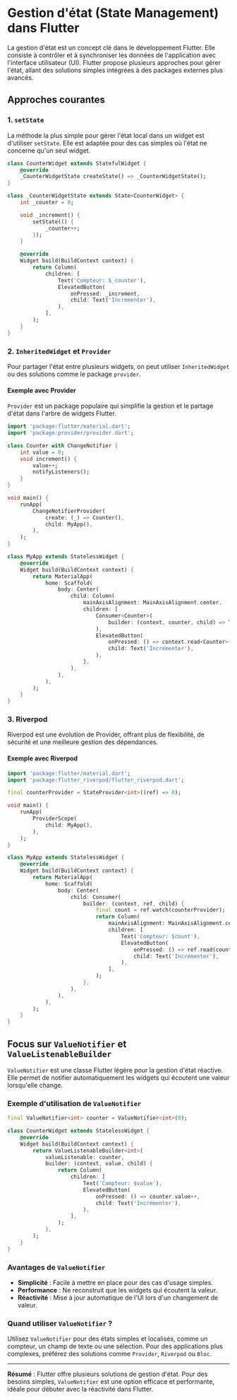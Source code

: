# Gestion d'état (State Management) dans Flutter

La gestion d'état est un concept clé dans le développement Flutter. Elle consiste à contrôler et à synchroniser les données de l'application avec l'interface utilisateur (UI). Flutter propose plusieurs approches pour gérer l'état, allant des solutions simples intégrées à des packages externes plus avancés.

## Approches courantes

### 1. `setState`

La méthode la plus simple pour gérer l'état local dans un widget est d'utiliser `setState`. Elle est adaptée pour des cas simples où l'état ne concerne qu'un seul widget.

```dart
class CounterWidget extends StatefulWidget {
    @override
    _CounterWidgetState createState() => _CounterWidgetState();
}

class _CounterWidgetState extends State<CounterWidget> {
    int _counter = 0;

    void _increment() {
        setState(() {
            _counter++;
        });
    }

    @override
    Widget build(BuildContext context) {
        return Column(
            children: [
                Text('Compteur: $_counter'),
                ElevatedButton(
                    onPressed: _increment,
                    child: Text('Incrémenter'),
                ),
            ],
        );
    }
}
```

### 2. `InheritedWidget` et `Provider`

Pour partager l'état entre plusieurs widgets, on peut utiliser `InheritedWidget` ou des solutions comme le package `provider`.

#### Exemple avec Provider

`Provider` est un package populaire qui simplifie la gestion et le partage d'état dans l'arbre de widgets Flutter.

```dart
import 'package:flutter/material.dart';
import 'package:provider/provider.dart';

class Counter with ChangeNotifier {
    int value = 0;
    void increment() {
        value++;
        notifyListeners();
    }
}

void main() {
    runApp(
        ChangeNotifierProvider(
            create: (_) => Counter(),
            child: MyApp(),
        ),
    );
}

class MyApp extends StatelessWidget {
    @override
    Widget build(BuildContext context) {
        return MaterialApp(
            home: Scaffold(
                body: Center(
                    child: Column(
                        mainAxisAlignment: MainAxisAlignment.center,
                        children: [
                            Consumer<Counter>(
                                builder: (context, counter, child) => Text('Compteur: ${counter.value}'),
                            ),
                            ElevatedButton(
                                onPressed: () => context.read<Counter>().increment(),
                                child: Text('Incrémenter'),
                            ),
                        ],
                    ),
                ),
            ),
        );
    }
}
```

### 3. Riverpod

Riverpod est une évolution de Provider, offrant plus de flexibilité, de sécurité et une meilleure gestion des dépendances.

#### Exemple avec Riverpod

```dart
import 'package:flutter/material.dart';
import 'package:flutter_riverpod/flutter_riverpod.dart';

final counterProvider = StateProvider<int>((ref) => 0);

void main() {
    runApp(
        ProviderScope(
            child: MyApp(),
        ),
    );
}

class MyApp extends StatelessWidget {
    @override
    Widget build(BuildContext context) {
        return MaterialApp(
            home: Scaffold(
                body: Center(
                    child: Consumer(
                        builder: (context, ref, child) {
                            final count = ref.watch(counterProvider);
                            return Column(
                                mainAxisAlignment: MainAxisAlignment.center,
                                children: [
                                    Text('Compteur: $count'),
                                    ElevatedButton(
                                        onPressed: () => ref.read(counterProvider.notifier).state++,
                                        child: Text('Incrémenter'),
                                    ),
                                ],
                            );
                        },
                    ),
                ),
            ),
        );
    }
}
```

## Focus sur `ValueNotifier` et `ValueListenableBuilder`

`ValueNotifier` est une classe Flutter légère pour la gestion d'état réactive. Elle permet de notifier automatiquement les widgets qui écoutent une valeur lorsqu'elle change.

### Exemple d'utilisation de `ValueNotifier`

```dart
final ValueNotifier<int> counter = ValueNotifier<int>(0);

class CounterWidget extends StatelessWidget {
    @override
    Widget build(BuildContext context) {
        return ValueListenableBuilder<int>(
            valueListenable: counter,
            builder: (context, value, child) {
                return Column(
                    children: [
                        Text('Compteur: $value'),
                        ElevatedButton(
                            onPressed: () => counter.value++,
                            child: Text('Incrémenter'),
                        ),
                    ],
                );
            },
        );
    }
}
```

### Avantages de `ValueNotifier`

- **Simplicité** : Facile à mettre en place pour des cas d'usage simples.
- **Performance** : Ne reconstruit que les widgets qui écoutent la valeur.
- **Réactivité** : Mise à jour automatique de l'UI lors d'un changement de valeur.

### Quand utiliser `ValueNotifier` ?

Utilisez `ValueNotifier` pour des états simples et localisés, comme un compteur, un champ de texte ou une sélection. Pour des applications plus complexes, préférez des solutions comme `Provider`, `Riverpod` ou `Bloc`.

---

**Résumé** : Flutter offre plusieurs solutions de gestion d'état. Pour des besoins simples, `ValueNotifier` est une option efficace et performante, idéale pour débuter avec la réactivité dans Flutter.

